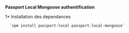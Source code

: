 **Passport Local Mongoose authentification**


  1* Installation des dependances

      `npm install passport-local passport-local-mongoose`





